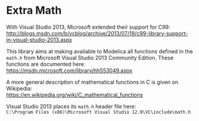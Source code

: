 Extra Math
===============

With Visual Studio 2013, Microsoft extended their support for C99:  
http://blogs.msdn.com/b/vcblog/archive/2013/07/19/c99-library-support-in-visual-studio-2013.aspx

This library aims at making available to Modelica all functions defined in the
`math.h` from Microsoft Visual Studio 2013 Community Edition.
These functions are documented here:  
https://msdn.microsoft.com/library/hh553049.aspx

A more general description of mathematical functions in C is given on Wikipedia:  
https://en.wikipedia.org/wiki/C_mathematical_functions

Visual Studio 2013 places its `math.h` header file here:  
`C:\Program Files (x86)\Microsoft Visual Studio 12.0\VC\include\math.h`
